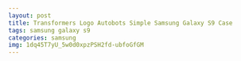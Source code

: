 ```yaml
---
layout: post
title: Transformers Logo Autobots Simple Samsung Galaxy S9 Case
tags: samsung galaxy s9
categories: samsung
img: 1dq45T7yU_5w0d0xpzPSH2fd-ubfoGfGM
---
```

